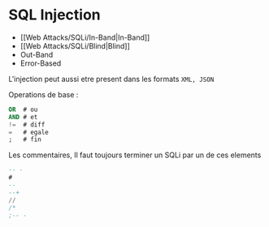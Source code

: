 # SQL Injection

- [[Web Attacks/SQLi/In-Band|In-Band]]
- [[Web Attacks/SQLi/Blind|Blind]]
- Out-Band
- Error-Based

L'injection peut aussi etre present dans les formats `XML, JSON`


Operations de base : 

```sql
OR 	# ou
AND # et
!= 	# diff
= 	# egale
; 	# fin
```

Les commentaires, Il faut toujours terminer un SQLi par un de ces elements

```sql
-- -
#
--
--+
//
/*
;-- -
```
